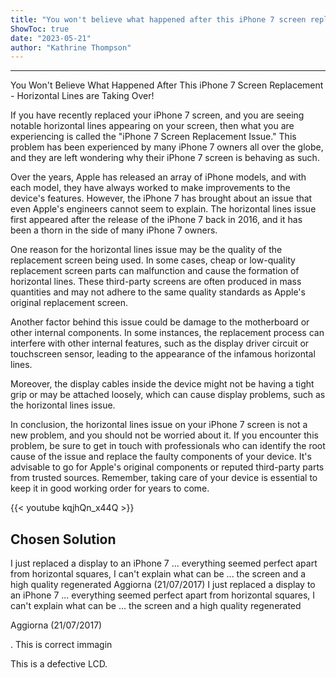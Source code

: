 ```yaml
---
title: "You won't believe what happened after this iPhone 7 screen replacement - horizontal lines are taking over!"
ShowToc: true 
date: "2023-05-21"
author: "Kathrine Thompson"
---
```

*****
You Won't Believe What Happened After This iPhone 7 Screen Replacement - Horizontal Lines are Taking Over!

If you have recently replaced your iPhone 7 screen, and you are seeing notable horizontal lines appearing on your screen, then what you are experiencing is called the "iPhone 7 Screen Replacement Issue." This problem has been experienced by many iPhone 7 owners all over the globe, and they are left wondering why their iPhone 7 screen is behaving as such.

Over the years, Apple has released an array of iPhone models, and with each model, they have always worked to make improvements to the device's features. However, the iPhone 7 has brought about an issue that even Apple's engineers cannot seem to explain. The horizontal lines issue first appeared after the release of the iPhone 7 back in 2016, and it has been a thorn in the side of many iPhone 7 owners.

One reason for the horizontal lines issue may be the quality of the replacement screen being used. In some cases, cheap or low-quality replacement screen parts can malfunction and cause the formation of horizontal lines. These third-party screens are often produced in mass quantities and may not adhere to the same quality standards as Apple's original replacement screen.

Another factor behind this issue could be damage to the motherboard or other internal components. In some instances, the replacement process can interfere with other internal features, such as the display driver circuit or touchscreen sensor, leading to the appearance of the infamous horizontal lines.

Moreover, the display cables inside the device might not be having a tight grip or may be attached loosely, which can cause display problems, such as the horizontal lines issue.

In conclusion, the horizontal lines issue on your iPhone 7 screen is not a new problem, and you should not be worried about it. If you encounter this problem, be sure to get in touch with professionals who can identify the root cause of the issue and replace the faulty components of your device. It's advisable to go for Apple's original components or reputed third-party parts from trusted sources. Remember, taking care of your device is essential to keep it in good working order for years to come.

{{< youtube kqjhQn_x44Q >}} 



## Chosen Solution
 I just replaced a display to an iPhone 7 ... everything seemed perfect apart from horizontal squares, I can't explain what can be ... the screen and a high quality regenerated
Aggiorna (21/07/2017)
I just replaced a display to an iPhone 7 ... everything seemed perfect apart from horizontal squares, I can't explain what can be ... the screen and a high quality regenerated

Aggiorna (21/07/2017)

. This is correct immagin

 This is a defective LCD.





